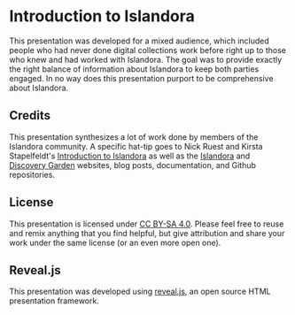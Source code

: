 # Introduction to Islandora

This presentation was developed for a mixed audience, which included people who had never done digital collections work before right up to those who knew and had worked with Islandora. The goal was to provide exactly the right balance of information about Islandora to keep both parties engaged. In no way does this presentation purport to be comprehensive about Islandora.

## Credits

This presentation synthesizes a lot of work done by members of the Islandora community. A specific hat-tip goes to Nick Ruest and Kirsta Stapelfeldt's [Introduction to Islandora](http://yorkspace.library.yorku.ca/xmlui/handle/10315/28006) as well as the [Islandora](http://islandora.ca/) and [Discovery Garden](http://www.discoverygarden.ca/) websites, blog posts, documentation, and Github repositories.

## License

This presentation is licensed under [CC BY-SA 4.0](https://creativecommons.org/licenses/by-sa/4.0/). Please feel free to reuse and remix anything that you find helpful, but give attribution and share your work under the same license (or an even more open one).

## Reveal.js

This presentation was developed using [reveal.js](http://lab.hakim.se/reveal-js/#/), an open source HTML presentation framework.
